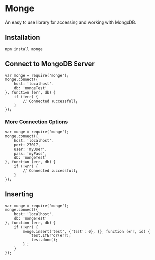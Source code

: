 # Monge
An easy to use library for accessing and working with MongoDB.
 
## Installation
```
npm install monge
```

## Connect to MongoDB Server
```
var monge = require('monge');
monge.connect({
	host: 'localhost',
	db: 'mongeTest'
}, function (err, db) {
	if (!err) {
		// Connected successfully
	}
});
```

### More Connection Options
```
var monge = require('monge');
monge.connect({
	host: 'localhost',
	port: 27017,
	user: 'myUser',
	pass: 'myPass',
	db: 'mongeTest'
}, function (err, db) {
	if (!err) {
		// Connected successfully
	}
});
```

## Inserting
```
var monge = require('monge');
monge.connect({
	host: 'localhost',
	db: 'mongeTest'
}, function (err, db) {
	if (!err) {
		monge.insert('test', {'test': 0}, {}, function (err, id) {
			test.ifError(err);
			test.done();
		});
	}
});
```